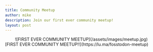 ```yaml
---
title: Community Meetup 
author: mike 
description: Join our first ever community meetup! 
layout: post
---
```


<center>![FIRST EVER COMMUNITY MEETUP](/assets/images/meetup.jpg)</center>
[FIRST EVER COMMUNITY MEETUP!!](https://lu.ma/fosstodon-meetup)
